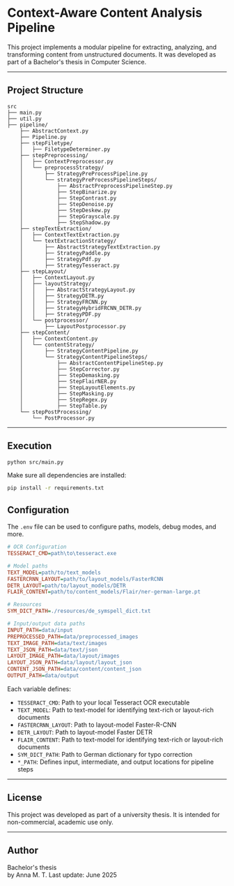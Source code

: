# Context-Aware Content Analysis Pipeline

This project implements a modular pipeline for extracting, analyzing, and transforming content from unstructured documents. It was developed as part of a Bachelor's thesis in Computer Science.

---

## Project Structure

```
src
├── main.py
├── util.py
├── pipeline/
    ├── AbstractContext.py
    ├── Pipeline.py
    ├── stepFiletype/
    │   ├── FiletypeDeterminer.py
    ├── stepPreprocessing/
    │   ├── ContextPreprocessor.py
    │   └── preprocessStrategy/
    │       ├── StrategyPreProcessPipeline.py
    │       └── strategyPreProcessPipelineSteps/
    │           ├── AbstractPreprocessPipelineStep.py
    │           ├── StepBinarize.py
    │           ├── StepContrast.py
    │           ├── StepDenoise.py
    │           ├── StepDeskew.py
    │           ├── StepGrayscale.py
    │           ├── StepShadow.py
    ├── stepTextExtraction/
    │   ├── ContextTextExtraction.py
    │   └── textExtractionStrategy/
    │       ├── AbstractStrategyTextExtraction.py
    │       ├── StrategyPaddle.py
    │       ├── StrategyPdf.py
    │       ├── StrategyTesseract.py
    ├── stepLayout/
    │   ├── ContextLayout.py
    │   ├── layoutStrategy/
    │   │   ├── AbstractStrategyLayout.py
    │   │   ├── StrategyDETR.py
    │   │   ├── StrategyFRCNN.py
    │   │   ├── StrategyHybridFRCNN_DETR.py
    │   │   ├── StrategyPDF.py
    │   └── postprocessor/
    │       ├── LayoutPostprocessor.py
    ├── stepContent/
    │   ├── ContextContent.py
    │   └── contentStrategy/
    │       ├── StrategyContentPipeline.py
    │       └── StrategyContentPipelineSteps/
    │           ├── AbstractContentPipelineStep.py
    │           ├── StepCorrector.py
    │           ├── StepDemasking.py
    │           ├── StepFlairNER.py
    │           ├── StepLayoutElements.py
    │           ├── StepMasking.py
    │           ├── StepRegex.py
    │           ├── StepTable.py
    └── stepPostProcessing/
        └── PostProcessor.py
```

---

## Execution

```bash
python src/main.py
```

Make sure all dependencies are installed:

```bash
pip install -r requirements.txt
```

## Configuration

The `.env` file can be used to configure paths, models, debug modes, and more.

```ini
# OCR Configuration
TESSERACT_CMD=path\to\tesseract.exe

# Model paths
TEXT_MODEL=path/to/text_models
FASTERCRNN_LAYOUT=path/to/layout_models/FasterRCNN
DETR_LAYOUT=path/to/layout_models/DETR
FLAIR_CONTENT=path/to/content_models/Flair/ner-german-large.pt

# Resources
SYM_DICT_PATH=./resources/de_symspell_dict.txt

# Input/output data paths
INPUT_PATH=data/input
PREPROCESSED_PATH=data/preprocessed_images
TEXT_IMAGE_PATH=data/text/images
TEXT_JSON_PATH=data/text/json
LAYOUT_IMAGE_PATH=data/layout/images
LAYOUT_JSON_PATH=data/layout/layout_json
CONTENT_JSON_PATH=data/content/content_json
OUTPUT_PATH=data/output
```

Each variable defines:
- `TESSERACT_CMD`: Path to your local Tesseract OCR executable
- `TEXT_MODEL`: Path to text-model for identifying text-rich or layout-rich documents
- `FASTERCRNN_LAYOUT`: Path to layout-model Faster-R-CNN 
- `DETR_LAYOUT`: Path to layout-model Faster DETR
- `FLAIR_CONTENT`: Path to text-model for identifying text-rich or layout-rich documents
- `SYM_DICT_PATH`: Path to German dictionary for typo correction
- `*_PATH`: Defines input, intermediate, and output locations for pipeline steps

---

## License

This project was developed as part of a university thesis. It is intended for non-commercial, academic use only.

---

## Author
Bachelor's thesis  
by Anna M. T.
Last update: June 2025
